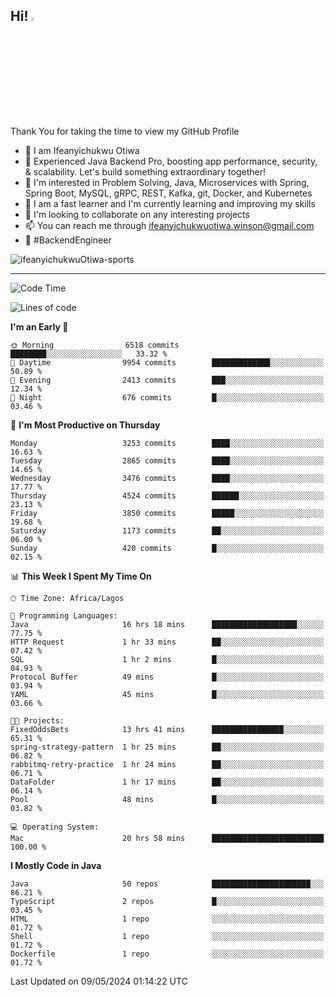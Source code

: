<!-- BLOG-POST-LIST:START --><!-- BLOG-POST-LIST:END -->

## Hi! <img src="https://media.giphy.com/media/hvRJCLFzcasrR4ia7z/giphy.gif" width="4%"> 

Thank You for taking the time to view my GitHub Profile

- 👋 I am Ifeanyichukwu Otiwa
- 🚀 Experienced Java Backend Pro, boosting app performance, security, & scalability. Let's build something extraordinary together!
- 👀 I'm interested in Problem Solving, Java, Microservices with Spring, Spring Boot, MySQL, gRPC, REST, Kafka, git, Docker, and Kubernetes
- 🌱 I am a fast learner and I'm currently learning and improving my skills
- 💞️ I'm looking to collaborate on any interesting projects
- 📫 You can reach me through ifeanyichukwuotiwa.winson@gmail.com
- 🚀 #BackendEngineer

<p align="left" marginTop="10px"> <img src="https://komarev.com/ghpvc/?username=ifeanyichukwuOtiwa-sports&label=Profile%20views&color=0e75b6&style=for-the-badge" alt="ifeanyichukwuOtiwa-sports" /> </p>

***

<!--START_SECTION:waka-->
![Code Time](http://img.shields.io/badge/Code%20Time-2%2C482%20hrs%2050%20mins-blue)

![Lines of code](https://img.shields.io/badge/From%20Hello%20World%20I%27ve%20Written-5.2%20million%20lines%20of%20code-blue)

**I'm an Early 🐤** 

```text
🌞 Morning                6518 commits        ████████░░░░░░░░░░░░░░░░░   33.32 % 
🌆 Daytime                9954 commits        █████████████░░░░░░░░░░░░   50.89 % 
🌃 Evening                2413 commits        ███░░░░░░░░░░░░░░░░░░░░░░   12.34 % 
🌙 Night                  676 commits         █░░░░░░░░░░░░░░░░░░░░░░░░   03.46 % 
```
📅 **I'm Most Productive on Thursday** 

```text
Monday                   3253 commits        ████░░░░░░░░░░░░░░░░░░░░░   16.63 % 
Tuesday                  2865 commits        ████░░░░░░░░░░░░░░░░░░░░░   14.65 % 
Wednesday                3476 commits        ████░░░░░░░░░░░░░░░░░░░░░   17.77 % 
Thursday                 4524 commits        ██████░░░░░░░░░░░░░░░░░░░   23.13 % 
Friday                   3850 commits        █████░░░░░░░░░░░░░░░░░░░░   19.68 % 
Saturday                 1173 commits        ██░░░░░░░░░░░░░░░░░░░░░░░   06.00 % 
Sunday                   420 commits         █░░░░░░░░░░░░░░░░░░░░░░░░   02.15 % 
```


📊 **This Week I Spent My Time On** 

```text
🕑︎ Time Zone: Africa/Lagos

💬 Programming Languages: 
Java                     16 hrs 18 mins      ███████████████████░░░░░░   77.75 % 
HTTP Request             1 hr 33 mins        ██░░░░░░░░░░░░░░░░░░░░░░░   07.42 % 
SQL                      1 hr 2 mins         █░░░░░░░░░░░░░░░░░░░░░░░░   04.93 % 
Protocol Buffer          49 mins             █░░░░░░░░░░░░░░░░░░░░░░░░   03.94 % 
YAML                     45 mins             █░░░░░░░░░░░░░░░░░░░░░░░░   03.66 % 

🐱‍💻 Projects: 
FixedOddsBets            13 hrs 41 mins      ████████████████░░░░░░░░░   65.31 % 
spring-strategy-pattern  1 hr 25 mins        ██░░░░░░░░░░░░░░░░░░░░░░░   06.82 % 
rabbitmq-retry-practice  1 hr 24 mins        ██░░░░░░░░░░░░░░░░░░░░░░░   06.71 % 
DataFolder               1 hr 17 mins        ██░░░░░░░░░░░░░░░░░░░░░░░   06.14 % 
Pool                     48 mins             █░░░░░░░░░░░░░░░░░░░░░░░░   03.82 % 

💻 Operating System: 
Mac                      20 hrs 58 mins      █████████████████████████   100.00 % 
```

**I Mostly Code in Java** 

```text
Java                     50 repos            ██████████████████████░░░   86.21 % 
TypeScript               2 repos             █░░░░░░░░░░░░░░░░░░░░░░░░   03.45 % 
HTML                     1 repo              ░░░░░░░░░░░░░░░░░░░░░░░░░   01.72 % 
Shell                    1 repo              ░░░░░░░░░░░░░░░░░░░░░░░░░   01.72 % 
Dockerfile               1 repo              ░░░░░░░░░░░░░░░░░░░░░░░░░   01.72 % 
```




 Last Updated on 09/05/2024 01:14:22 UTC
<!--END_SECTION:waka-->

<!--
<p align="center">
![trophy](https://github-profile-trophy.vercel.app/?username=ifeanyichukwuOtiwa-sports&theme=onedark) (https://github.com/ryo-ma/github-profile-trophy)
</p>
-->

<!---
ifeanyi-otiwa/ifeanyi-otiwa is a ✨ special ✨ repository because its `README.md` (this file) appears on your GitHub profile.
You can click the Preview link to take a look at your changes.
--->
